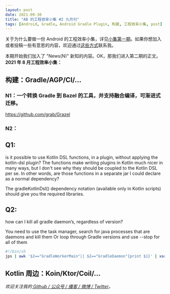 ```yaml
---
layout: post
date: 2021-09-30
title: "AB 的工程效率小集 #2 九月刊"
tags: [Android, Gradle, Android Gradle Plugin, 构建, 工程效率小集, post]
---
```


关于为什么要做一份 Android 的工程效率小集，详见[小集第一期]()。如果你想加入或者投稿一些有意思的内容，欢迎通过[这些方式](/about)联系我。

本期开始我们加入了 "News(N)" 新知的内容。OK，那我们进入第二期的正文。**2021 年 8 月工程效率小集：**

## 构建：Gradle/AGP/CI/...

### N1：一个转换 Gradle 到 Bazel 的工具，并支持融合编译，可渐进式迁移。

https://github.com/grab/Grazel

### N2：

## Q1:
is it possible to use Kotlin DSL functions, in a plugin, without applying the kotlin-dsl plugin? The functions make writing plugins in Kotlin much nicer in many ways, but I don't see why they should be coupled to the Kotlin DSL per se.
In other words, are those functions in a separate jar I could declare as a normal dependency?

The gradleKotlinDsl() dependency notation (available only in Kotlin scripts) should give you the required libraries.

## Q2:

how can I kill all gradle daemon’s, regardless of version?

You need to use the task manager, search for java processes that are daemons and kill them
Or loop through Gradle versions and use --stop for all of them

``` bash
#!/bin/sh
jps | awk '$2=="GradleWorkerMain"|| $2=="GradleDaemon"{print $1}' | xargs kill
```

## Kotlin 周边：Koin/Ktor/Coil/...


*欢迎关注我的[ Github / 公众号 / 播客 / 微博 / Twitter](/about)。*